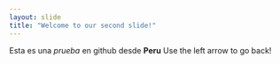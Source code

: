 ```yaml
---
layout: slide
title: "Welcome to our second slide!"
---
```

Esta es una *prueba* en github desde **Peru**
Use the left arrow to go back!
